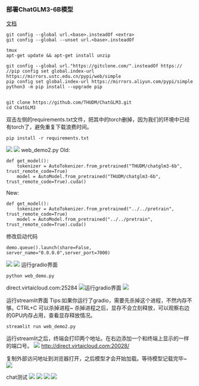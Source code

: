 ### 部署ChatGLM3-6B模型

[文档](https://nuly9zxzf1.feishu.cn/docx/HOmzdmST9oc43gxjTF0c7PAAnnb)

```
git config --global url.<base>.insteadOf <extra>
git config --global --unset url.<base>.insteadOf 
```

```
tmux
apt-get update && apt-get install unzip

git config --global url."https://gitclone.com/".insteadOf https://
//pip config set global.index-url https://mirrors.ustc.edu.cn/pypi/web/simple
pip config set global.index-url https://mirrors.aliyun.com/pypi/simple
python3 -m pip install --upgrade pip


git clone https://github.com/THUDM/ChatGLM3.git
cd ChatGLM3

```


双击左侧的requirements.txt文件，把其中的torch删掉，因为我们的环境中已经有torch了，避免重复下载浪费时间。
```
pip install -r requirements.txt
```
![](img/1.0%20requirement-delete-torch.png)
![](img/1.2pip-install-package-over.png)
web_demo2.py
Old:
```
def get_model():
    tokenizer = AutoTokenizer.from_pretrained("THUDM/chatglm3-6b", trust_remote_code=True)
    model = AutoModel.from_pretrained("THUDM/chatglm3-6b", trust_remote_code=True).cuda()
```
New:
```
def get_model():
    tokenizer = AutoTokenizer.from_pretrained("../../pretrain", trust_remote_code=True)
    model = AutoModel.from_pretrained("../../pretrain", trust_remote_code=True).cuda()
```

修改启动代码
```
demo.queue().launch(share=False, server_name="0.0.0.0",server_port=7000)
```
![](img/2.3-修改启动代码.png)
![](img/2.3-%E5%BC%80%E6%94%BE7000%E7%AB%AF%E5%8F%A3.png)
运行gradio界面
```
python web_demo.py
```
direct.virtaicloud.com:25284
![运行gradio界面](/img/3.0测试gradio界面_运行成功.png)
![](/img/3.1测试gradio界面_chat.png)

运行streamlit界面
 Tips:如果你运行了gradio，需要先杀掉这个进程，不然内存不够。CTRL+C 可以杀掉进程~ 杀掉进程之后，显存不会立刻释放，可以观察右边的GPU内存占用，查看显存释放情况。
```
streamlit run web_demo2.py
```
运行streamlit之后，终端会打印两个地址。在右边添加一个和终端上显示的一样的端口号。
![](/img/4.0stremlit测试启动.png)
http://direct.virtaicloud.com:20028/

复制外部访问地址到浏览器打开，之后模型才会开始加载。等待模型记载完毕~
![](img/4.0stremlit测试-模型加载完成.png)

chat测试
![](/img/4.0stremlit测试-chat-测试.png)
![](/img/4.0stremlit测试-运行监控.png)
![](/img/4.0stremlit测试-chat-测试2.png)
![](/img/5.结尾.png)

